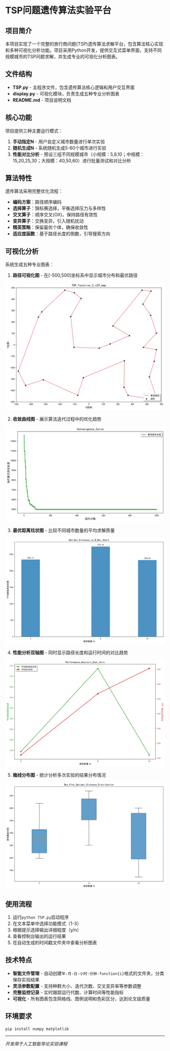 # TSP问题遗传算法实验平台

## 项目简介
本项目实现了一个完整的旅行商问题(TSP)遗传算法求解平台，包含算法核心实现和多种可视化分析功能。项目采用Python开发，提供交互式菜单界面，支持不同规模城市的TSP问题求解，并生成专业的可视化分析图表。

## 文件结构
- **TSP.py** - 主程序文件，包含遗传算法核心逻辑和用户交互界面
- **display.py** - 可视化模块，负责生成五种专业分析图表
- **README.md** - 项目说明文档

## 核心功能
项目提供三种主要运行模式：
1. **手动指定N** - 用户自定义城市数量进行单次实验
2. **随机生成N** - 系统随机生成5-60个城市进行实验  
3. **性能对比分析** - 预设三组不同规模城市（小规模：5,8,10；中规模：15,20,25,30；大规模：40,50,60）进行批量测试和对比分析

## 算法特性
遗传算法采用完整优化流程：
- **编码方案**：路径顺序编码
- **选择算子**：锦标赛选择，平衡选择压力与多样性
- **交叉算子**：顺序交叉(OX)，保持路径有效性
- **变异算子**：交换变异，引入随机扰动
- **精英策略**：保留最优个体，确保收敛性
- **适应度函数**：基于路径长度的倒数，引导搜索方向

## 可视化分析
系统生成五种专业图表：

1. **路径可视化图** - 在[-500,500]坐标系中显示城市分布和最优路径

![路径可视化图](https://github.com/bhadaljf/TSP-Genetic-Algorithm/raw/69a34ea955885e5994267418c8780b7f942ddaa9/images/function2-image/TSP_function_2_n29_map.png)

2. **收敛曲线图** - 展示算法迭代过程中的优化趋势

![收敛曲线图](https://github.com/bhadaljf/TSP-Genetic-Algorithm/raw/69a34ea955885e5994267418c8780b7f942ddaa9/images/function2-image/Convergence_Curve.png)

3. **最优距离柱状图** - 比较不同城市数量的平均求解质量

![最优距离柱状图](https://github.com/bhadaljf/TSP-Genetic-Algorithm/raw/69a34ea955885e5994267418c8780b7f942ddaa9/images/function3-image/Optimal_Distance_vs_N_Bar_Chart.png)

4. **性能分析双轴图** - 同时显示路径长度和运行时间的对比趋势

![性能分析双轴图](https://github.com/bhadaljf/TSP-Genetic-Algorithm/raw/69a34ea955885e5994267418c8780b7f942ddaa9/images/function3-image/Performance_Analysis_Dual_Axis.png)

5. **箱线分布图** - 统计分析多次实验的结果分布情况

![箱线分布图](https://github.com/bhadaljf/TSP-Genetic-Algorithm/raw/69a34ea955885e5994267418c8780b7f942ddaa9/images/function3-image/Box_Plot_Optimal_Distance_Distribution.png)

## 使用流程
1. 运行`python TSP.py`启动程序
2. 在文本菜单中选择功能模式（1-3）
3. 根据提示选择输出详细程度（y/n）
4. 查看控制台输出的运行结果
5. 在自动生成的时间戳文件夹中查看分析图表

## 技术特点
- **智能文件管理** - 自动创建`年-月-日-小时-分钟-function{i}`格式的文件夹，分类保存实验结果
- **灵活参数配置** - 支持种群大小、迭代次数、交叉变异率等参数调整
- **完整监控记录** - 实时跟踪运行代数、计算时间等性能指标
- **可视化** - 所有图表包含网格线、图例说明和色彩区分，达到论文级质量

## 环境要求
```bash
pip install numpy matplotlib
```
---
*开发用于人工智能导论实验课程*
